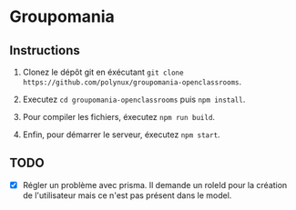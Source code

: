 # Groupomania

## Instructions

1. Clonez le dépôt git en éxécutant `git clone https://github.com/polynux/groupomania-openclassrooms`.

2. Executez `cd groupomania-openclassrooms` puis `npm install`.

3. Pour compiler les fichiers, éxecutez `npm run build`.

4. Enfin, pour démarrer le serveur, éxecutez `npm start`.

## TODO

- [x] Régler un problème avec prisma. Il demande un roleId pour la création de l'utilisateur mais ce n'est pas présent dans le model.
